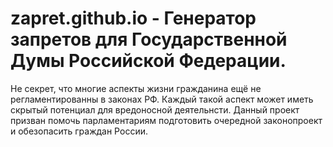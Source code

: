 zapret.github.io - Генератор запретов для Государственной Думы Российской Федерации.
================

Не секрет, что многие аспекты жизни гражданина ещё не регламентированны в законах РФ. 
Каждый такой аспект может иметь скрытый потенциал для вредоносной деятельнсти. 
Данный проект призван помочь парламентариям подготовить очередной законопроект и обезопасить граждан России.

